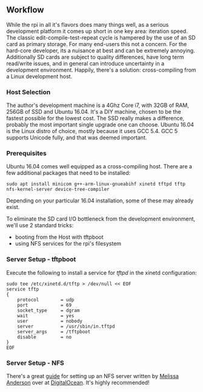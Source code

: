 ## Workflow

While the rpi in all it's flavors does many things well, as a serious development platform it comes up short in one key area: iteration speed.  The classic edit-compile-test-repeat cycle is hampered by the use of an SD card as primary storage.  For many end-users this not a concern.  For the hard-core developer, its a nuisance at best and can be extremely annoying. Additionally SD cards are subject to quality differences, have long term read/write issues, and in general can introduce uncertainty in a development environment. Happily, there's a solution: cross-compiling from a Linux development host.

### Host Selection

The author's development machine is a 4Ghz Core i7, with 32GB of RAM, 256GB of SSD and Ubuntu 16.04. It's a DIY machine, chosen to be the fastest possible for the lowest cost. The SSD really makes a difference, probably the most important single upgrade one can choose.  Ubuntu 16.04 is the Linux distro of choice, mostly because it uses GCC 5.4.  GCC 5 supports Unicode fully, and that was deemed important.

### Prerequisites

Ubuntu 16.04 comes well equipped as a cross-compiling host.  There are a few additional packages that need to be installed:

    sudo apt install minicom g++-arm-linux-gnueabihf xinetd tftpd tftp nfs-kernel-server device-tree-compiler
     
Depending on your particular 16.04 installation, some of these may already exist.

To eliminate the SD card I/O bottleneck from the development environment, we'll use 2 standard tricks:
* booting from the Host with tftpboot
* using NFS services for the rpi's filesystem

### Server Setup - tftpboot

Execute the following to install a service for *tftpd* in the xinetd configuration:

    sudo tee /etc/xinetd.d/tftp > /dev/null << EOF
    service tftp
    {
        protocol        = udp
        port            = 69
        socket_type     = dgram
        wait            = yes
        user            = nobody
        server          = /usr/sbin/in.tftpd
        server_args     = /tftpboot
        disable         = no
    }
    EOF

### Server Setup - NFS

There's a great [guide](https://www.digitalocean.com/community/tutorials/how-to-set-up-an-nfs-mount-on-ubuntu-16-04) for setting up an NFS server written by [Melissa Anderson](https://www.digitalocean.com/community/users/melissaanderson) over at [DigitalOcean](https://www.digitalocean.com).  It's highly recommended!
